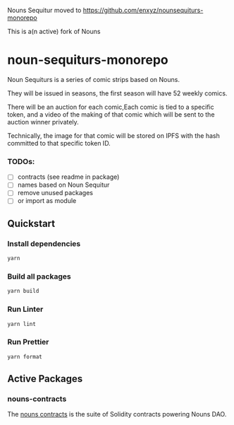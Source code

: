Nouns Sequitur moved to https://github.com/enxyz/nounsequiturs-monorepo

This is a(n active) fork of Nouns



# noun-sequiturs-monorepo

Noun Sequiturs is a series of comic strips based on Nouns.

They will be issued in seasons, the first season will have 52 weekly comics.

There will be an auction for each comic,Each comic is tied to a specific token, and a video of the making of that comic which will be sent to the auction winner privately.

Technically, the image for that comic will be stored on IPFS with the hash committed to that specific token ID.

### TODOs:

- [ ] contracts (see readme in package)
- [ ] names based on Noun Sequitur
- [ ] remove unused packages
- [ ] or import as module

## Quickstart

### Install dependencies

```sh
yarn
```

### Build all packages

```sh
yarn build
```

### Run Linter

```sh
yarn lint
```

### Run Prettier

```sh
yarn format
```

## Active Packages

### nouns-contracts

The [nouns contracts](packages/nouns-contracts) is the suite of Solidity contracts powering Nouns DAO.
